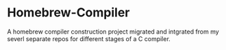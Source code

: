 # Homebrew-Compiler
A homebrew compiler construction project migrated and intgrated from my severl separate repos for different stages of a C compiler. 

